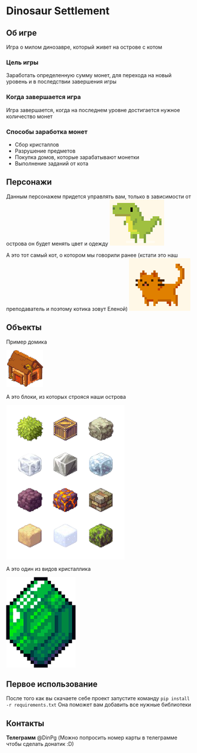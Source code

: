 # **Dinosaur Settlement**
## **Об игре**
Игра о милом динозавре, который живет на острове с котом 

### **Цель игры**
Заработать определенную сумму монет, для перехода на новый уровень и в последствии завершения игры

### **Когда завершается игра**
Игра завершается, когда на последнем уровне достигается нужное количество монет

### **Способы заработка монет**
* Сбор кристаллов 
* Разрушение предметов
* Покупка домов, которые зарабатывают монетки
* Выполнение заданий от кота

## **Персонажи**
Данным персонажем придется управлять вам, только в зависимости от острова он будет менять цвет и одежду
![Иллюстрация персонажа](https://github.com/AndreiDuvakin/PyGame-Project/blob/DaryaTolmeneva/data/images/dop_din.png)

А это тот самый кот, о котором мы говорили ранее 
(кстати это наш преподаватель и поэтому котика зовут Еленой)
![Иллюстрация персонажа](https://github.com/AndreiDuvakin/PyGame-Project/blob/DaryaTolmeneva/data/images/dop_cat.png)

## **Объекты**
Пример домика


![Иллюстрация домика](https://github.com/AndreiDuvakin/PyGame-Project/blob/DaryaTolmeneva/data/titles/big_home_title.png)


А это блоки, из которых строяся наши острова


![Иллюстрация кубиков](https://github.com/AndreiDuvakin/PyGame-Project/blob/ostrov/3Z-_6Utsdtc-removebg-preview.png)


А это один из видов кристаллика


![Иллюстрация кристаллика](https://github.com/AndreiDuvakin/PyGame-Project/blob/AndreiDuvaki/data/images/dop_diamond.png)
## **Первое использование** 
После того как вы скачаете себе проект запустите команду `pip install -r requirements.txt`
Она поможет вам добавить все нужные библиотеки
## **Контакты**
**Телеграмм** @DinPg
(Можно попросить номер карты в телеграмме чтобы сделать донатик :D)
